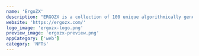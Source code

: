 ```yaml
---
name: 'ErgoZX'
description: "ERGOZX is a collection of 100 unique algorithmically generated NFTs for ZX Spectrum 48k."
website: 'https://ergozx.com/'
logo_image: 'ergozx-logo.png'
preview_image: 'ergozx-preview.png'
appCategory: ['web']
category: 'NFTs'
---
```


